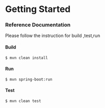 # Getting Started

### Reference Documentation
Please follow the instruction for build ,test,run

#### Build

    $ mvn clean install

#### Run

    $ mvn spring-boot:run

#### Test

    $ mvn clean test

